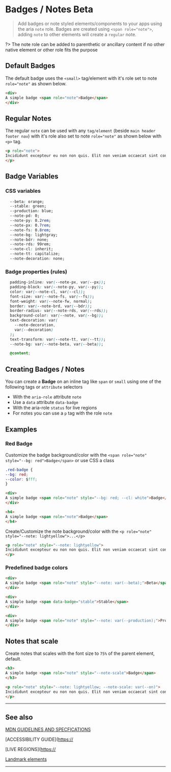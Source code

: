 # Badges / Notes <span role="note" aria-label="status" style="--note: var(--beta)">Beta</span>

> Add badges or note styled elements/components to your apps using the aria `note` role. Badges are created using `<span role="note">`, adding `note` to other elements will create a `regular` note.

?> The note role can be added to parenthetic or ancillary content if no other native element or other role fits the purpose

## Default Badges

The default badge uses the `<small>` tag/element with it's role set to note `role="note"` as shown below.

```html preview
<div>
A simple badge <span role="note">Badge</span>
</div>
```

## Regular Notes

The regular `note` can be used with any `tag/element` (beside `main header footer nav`) with it's role also set to note `role="note"` as shown below with `<p>` tag.

```html preview
<p role="note">
Incididunt excepteur eu non non quis. Elit non veniam occaecat sint consequat laborum. Laboris velit labore amet in do reprehenderit consectetur commodo consectetur ullamco aliqua. Nulla exercitation sunt id aliquip eiusmod ad amet laboris dolore laborum amet. Ullamco duis ex eiusmod Lorem esse mollit qui cillum laboris. Culpa aliquip quis cillum sit ipsum consectetur ipsum aute.
</p>
```

## Badge Variables

### CSS variables

```css
  --beta: orange;
  --stable: green;
  --production: blue;
  --note-pd: 0;
  --note-py: 0.2rem;
  --note-px: 0.7rem;
  --note-fs: 0.8rem;
  --note-bg: lightgray;
  --note-bdr: none;
  --note-rds: 99rem;
  --note-cl: inherit;
  --note-tt: capitalize;
  --note-decoration: none;
```

### Badge properties (rules)

```css
  padding-inline: var(--note-px, var(--px));
  padding-block: var(--note-py, var(--py));
  color: var(--note-cl, var(--cl));
  font-size: var(--note-fs, var(--fs));
  font-weight: var(--note-fw, normal);
  border: var(--note-brd, var(--bdr));
  border-radius: var(--note-rds, var(--rds));
  background-color: var(--note, var(--bg));
  text-decoration: var(
    --note-decoration,
    var(--decoration)
  );
  text-transform: var(--note-tt, var(--tt));
  --note-bg: var(--note-beta, var(--beta));

  @content;
```

## Creating Badges / Notes

You can create a **Badge** on an inline tag like `span` or `small` using one of the following tags or `attribute` selectors

- With the `aria-role` attribute `note`
- Use a `data` attribute `data-badge`
- With the aria-role `status` for live regions
- For notes you can use a `p` tag with the role `note`

## Examples

### Red Badge

Customize the badge background/color with the `<span role="note" style="--bg: red">Badge</span>` or use CSS a class

```css
.red-badge {
--bg: red;
--color: $fff;
}
```

```html preview
<div>
A simple badge <span role="note" style="--bg: red; --cl: white">Badge</span>
</div>
```

```html preview
<h4>
A simple badge <span role="note">Badge</span>
</h4>
```

Create/Customize the note background/color with the `<p role="note" style="--note: lightyellow">...</p>`

```html preview
<p role="note" style="--note: lightyellow">
Incididunt excepteur eu non non quis. Elit non veniam occaecat sint consequat laborum. Laboris velit labore amet in do reprehenderit consectetur commodo consectetur ullamco aliqua. Nulla exercitation sunt id aliquip eiusmod ad amet laboris dolore laborum amet. Ullamco duis ex eiusmod Lorem esse mollit qui cillum laboris. Culpa aliquip quis cillum sit ipsum consectetur ipsum aute.
</p>
```

### Predefined badge colors

```html preview
<div>
A simple badge <span role="note" style="--note: var(--beta);">Beta</span>
</div>
```

```html preview
<div>
A simple badge <span data-badge="stable">Stable</span>
</div>
```

```html preview
<div>
A simple badge <span role="note" style="--note: var(--production);">Production</span>
</div>
```

## Notes that scale

Create notes that scales with the font size to `75%` of the parent element, default.

```html preview
<h3>
A simple badge <span role="note" style="--note-scale">Badge</span>
</h3>
```

```html preview
<p role="note" style="--note: lightyellow; --note-scale: var(--on)">
Incididunt excepteur eu non non quis. Elit non veniam occaecat sint consequat laborum. Laboris velit labore amet in do reprehenderit consectetur commodo consectetur ullamco aliqua. Nulla exercitation sunt id aliquip eiusmod ad amet laboris dolore laborum amet. Ullamco duis ex eiusmod Lorem esse mollit qui cillum laboris. Culpa aliquip quis cillum sit ipsum consectetur ipsum aute.
</p>
```

----

## See also

[MDN GUIDELINES AND SPECFICATIONS](https://developer.mozilla.org/en-US/docs/Web/Accessibility/ARIA/Roles/note_role ':_target="_blank"')

[ACCESSIBILITY GUIDE]([https://](https://www.w3.org/TR/wai-aria-1.1/#note ':_target="_blank"')

[LIVE REGIONS]([https://](https://developer.mozilla.org/en-US/docs/Web/Accessibility/ARIA/ARIA_Live_Regions ':_target="_blank"')

[Landmark elements](https://web.dev/use-landmarks/ ':target="_blank"')

----
